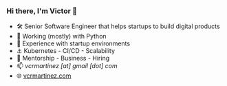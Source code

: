 ### Hi there, I'm Victor 👋

<!--
**victormartinez/victormartinez** is a ✨ _special_ ✨ repository because its `README.md` (this file) appears on your GitHub profile.

Here are some ideas to get you started:

- 🔭 I’m currently working on ...
- 🌱 I’m currently learning ...
- 👯 I’m looking to collaborate on ...
- 🤔 I’m looking for help with ...
- 💬 Ask me about ...
- 📫 How to reach me: ...
- 😄 Pronouns: ...
- ⚡ Fun fact: ...
-->

- 🛠️ Senior Software Engineer that helps startups to build digital products
- 🐍 Working (mostly) with Python
- 🚀 Experience with startup environments
- ⚓ Kubernetes - CI/CD - Scalability
- 🔎 Mentorship - Business - Hiring
- 📫 _vcrmartinez [at] gmail [dot] com_
- 🌐 [vcrmartinez.com](vcrmartinez.com)

<!--
- Some coding challenges I've done throughout the years:
  - s

-->

